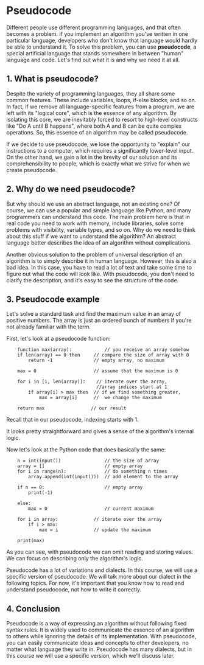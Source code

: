 # Pseudocode
Different people use different programming languages, and that often becomes a problem.
If you implement an algorithm you've written in one particular language, developers who
don't know that language would hardly be able to understand it. To solve this problem,
you can use **pseudocode**, a special artificial language that stands somewhere in
between "human" language and code. Let's find out what it is and why we need it at all.

## 1. What is pseudocode?
Despite the variety of programming languages, they all share some common features.
These include variables, loops, if-else blocks, and so on. In fact, if we remove all
language-specific features from a program, we are left with its "logical core", which
is the essence of any algorithm. By isolating this core, we are inevitably forced to
resort to high-level constructs like "Do A until B happens", where both A and B can be
quite complex operations. So, this essence of an algorithm may be called pseudocode.

If we decide to use pseudocode, we lose the opportunity to "explain" our instructions 
to a computer, which requires a significantly lower-level input. On the other hand, we
gain a lot in the brevity of our solution and its comprehensibility to people, which
is exactly what we strive for when we create pseudocode.

## 2. Why do we need pseudocode?
But why should we use an abstract language, not an existing one? Of course, we can use
a popular and simple language like Python, and many programmers can understand this
code. The main problem here is that in real code you need to work with memory, include
libraries, solve some problems with visibility, variable types, and so on. Why do we
need to think about this stuff if we want to understand the algorithm? An abstract
language better describes the idea of an algorithm without complications.

Another obvious solution to the problem of universal description of an algorithm is
to simply describe it in human language. However, this is also a bad idea. In this
case, you have to read a lot of text and take some time to figure out what the code
will look like. With pseudocode, you don't need to clarify the description, and it's
easy to see the structure of the code.

## 3. Pseudocode example
Let's solve a standard task and find the maximum value in an array of positive numbers.
The array is just an ordered bunch of numbers if you're not already familiar with the
term.

First, let's look at a pseudocode function:
```
    function max(array):            // you receive an array somehow
    if len(array) == 0 then     // compare the size of array with 0
        return -1               // empty array, no maximum

    max = 0                     // assume that the maximum is 0
    
    for i in [1, len(array)]:    // iterate over the array, 
                                 //array indices start at 1
        if array[i] > max then  // if we find something greater,
            max = array[i]      //  we change the maximum
    
    return max                 // our result
```
Recall that in our pseudocode, indexing starts with 1.

It looks pretty straightforward and gives a sense of the algorithm's internal logic.

Now let's look at the Python code that does basically the same:
```
    n = int(input())                // the size of array 
    array = []                      // empty array
    for i in range(n):              // do something n times
        array.append(int(input()))  // add element to the array

    if n == 0:                      // empty array
        print(-1)

    else:
        max = 0                     // current maximum

    for i in array:             // iterate over the array
        if i > max:         
            max = i             // update the maximum

    print(max)
```
As you can see, with pseudocode we can omit reading and storing values. We can focus
on describing only the algorithm's logic.

Pseudocode has a lot of variations and dialects. In this course, we will use a
specific version of pseudocode. We will talk more about our dialect in the following 
topics. For now, it's important that you know how to read and understand pseudocode,
not how to write it correctly.

## 4. Conclusion
Pseudocode is a way of expressing an algorithm without following fixed syntax rules.
It is widely used to communicate the essence of an algorithm to others while ignoring
the details of its implementation. With pseudocode, you can easily communicate ideas 
and concepts to other developers, no matter what language they write in. Pseudocode
has many dialects, but in this course we will use a specific version, which we'll
discuss later.
